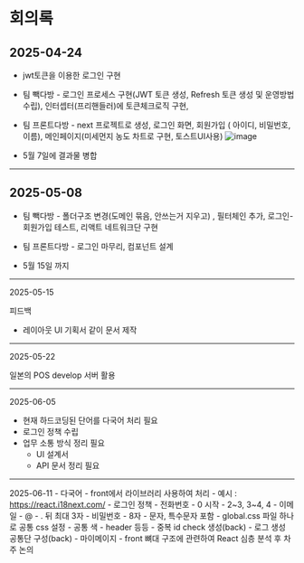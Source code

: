 회의록 
======

2025-04-24
----------
- jwt토큰을 이용한 로그인 구현

- 팀 빽다방 - 로그인 프로세스 구현(JWT 토큰 생성, Refresh 토큰 생성 및 운영방법 수립), 인터셉터(프리핸들러)에 토큰체크로직 구현, 

- 팀 프론트다방 - next 프로젝트로 생성, 로그인 화면, 회원가입 ( 아이디, 비밀번호, 이름), 메인페이지(미세먼지 농도 차트로 구현, 토스트UI사용)
![image](https://github.com/user-attachments/assets/f4650bea-7da7-486a-84a8-db35e4c14e86)

- 5월 7일에 결과물 병합

----------------------------------------------------------------------

2025-05-08
----------
- 팀 빽다방 - 폴더구조 변경(도메인 묶음, 안쓰는거 지우고) , 필터체인 추가, 로그인-회원가입 테스트, 리액트 네트워크단 구현

- 팀 프론트다방 - 로그인 마무리, 컴포넌트 설계

- 5월 15일 까지 


-----------
2025-05-15

피드백  
  - 레이아웃 UI 기획서 같이 문서 제작

------------
2025-05-22

 일본의 POS develop 서버 활용
  
------------
2025-06-05
  - 현재 하드코딩된 단어를 다국어 처리 필요
  - 로그인 정책 수립
  - 업무 소통 방식 정리 필요 
    - UI 설계서 
    - API 문서 정리 필요

-------------
2025-06-11
    - 다국어
        - front에서 라이브러리 사용하여 처리
            - 예시 : https://react.i18next.com/
    - 로그인 정책
        - 전화번호 
            - 0 시작 
            - 2~3, 3~4, 4
        - 이메일 
            - @
            - . 뒤 최대 3자
        - 비밀번호
            - 8자
            - 문자, 특수문자 포함
    - global.css 파일 하나로 공통 css 설정
        - 공통 색
        - header 등등
    - 중복 id check 생성(back)
    - 로그 생성 공통단 구성(back)
    - 마이메이지 
    - front 뼈대 구조에 관련하여 React 심층 분석 후 차주 논의

    
